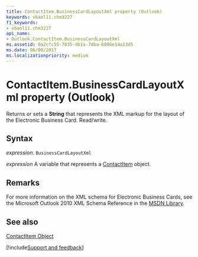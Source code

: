 ```yaml
---
title: ContactItem.BusinessCardLayoutXml property (Outlook)
keywords: vbaol11.chm3227
f1_keywords:
- vbaol11.chm3227
api_name:
- Outlook.ContactItem.BusinessCardLayoutXml
ms.assetid: 0a2cfc55-7835-db1a-7dba-b896e14a13d5
ms.date: 06/08/2017
ms.localizationpriority: medium
---
```



# ContactItem.BusinessCardLayoutXml property (Outlook)

Returns or sets a **String** that represents the XML markup for the layout of the Electronic Business Card. Read/write.


## Syntax

_expression_. `BusinessCardLayoutXml`

_expression_ A variable that represents a [ContactItem](Outlook.ContactItem.md) object.


## Remarks

For more information on the XML schema for Electronic Business Cards, see the Microsoft Outlook 2010 XML Schema Reference in the [MSDN Library](https://msdn.microsoft.com/library).


## See also


[ContactItem Object](Outlook.ContactItem.md)

[!include[Support and feedback](~/includes/feedback-boilerplate.md)]